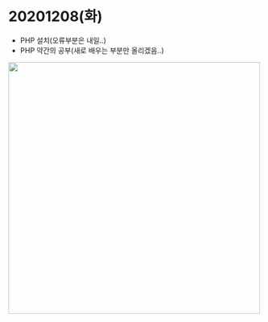 20201208(화)
=

+ PHP 설치(오류부분은 내일..)
+ PHP 약간의 공부(새로 배우는 부분만 올리겠음..)
<img src="https://user-images.githubusercontent.com/71910560/101522266-56f4e880-39ca-11eb-8325-427d502ef052.jpg" width="500">
